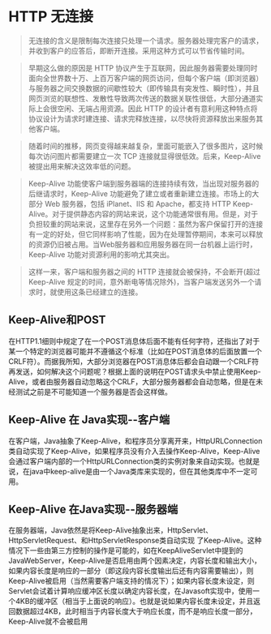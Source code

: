 # HTTP 无连接

> 无连接的含义是限制每次连接只处理一个请求。服务器处理完客户的请求，并收到客户的应答后，即断开连接。采用这种方式可以节省传输时间。

> 早期这么做的原因是 HTTP 协议产生于互联网，因此服务器需要处理同时面向全世界数十万、上百万客户端的网页访问，但每个客户端（即浏览器）与服务器之间交换数据的间歇性较大（即传输具有突发性、瞬时性），并且网页浏览的联想性、发散性导致两次传送的数据关联性很低，大部分通道实际上会很空闲、无端占用资源。因此 HTTP 的设计者有意利用这种特点将协议设计为请求时建连接、请求完释放连接，以尽快将资源释放出来服务其他客户端。

> 随着时间的推移，网页变得越来越复杂，里面可能嵌入了很多图片，这时候每次访问图片都需要建立一次 TCP 连接就显得很低效。后来，Keep-Alive 被提出用来解决这效率低的问题。

> Keep-Alive 功能使客户端到服务器端的连接持续有效，当出现对服务器的后继请求时，Keep-Alive 功能避免了建立或者重新建立连接。市场上的大部分 Web 服务器，包括 iPlanet、IIS 和 Apache，都支持 HTTP Keep-Alive。对于提供静态内容的网站来说，这个功能通常很有用。但是，对于负担较重的网站来说，这里存在另外一个问题：虽然为客户保留打开的连接有一定的好处，但它同样影响了性能，因为在处理暂停期间，本来可以释放的资源仍旧被占用。当Web服务器和应用服务器在同一台机器上运行时，Keep-Alive 功能对资源利用的影响尤其突出。

> 这样一来，客户端和服务器之间的 HTTP 连接就会被保持，不会断开(超过 Keep-Alive 规定的时间，意外断电等情况除外)，当客户端发送另外一个请求时，就使用这条已经建立的连接。


## Keep-Alive和POST

在HTTP1.1细则中规定了在一个POST消息体后面不能有任何字符，还指出了对于某一个特定的浏览器可能并不遵循这个标准（比如在POST消息体的后面放置一个CRLF符）。而据我所知，大部分浏览器在POST消息体后都会自动跟一个CRLF符再发送，如何解决这个问题呢？根据上面的说明在POST请求头中禁止使用Keep-Alive，或者由服务器自动忽略这个CRLF，大部分服务器都会自动忽略，但是在未经测试之前是不可能知道一个服务器是否会这样做。 

## Keep-Alive 在 Java实现--客户端

在客户端，Java抽象了Keep-Alive，和程序员分享离开来，HttpURLConnection类自动实现了Keep-Alive，如果程序员没有介入去操作Keep-Alive，Keep-Alive会通过客户端内部的一个HttpURLConnection类的实例对象来自动实现。也就是说，在java中keep-alive是由一个Java类库来实现的，但在其他类库中不一定可用。

## Keep-Alive 在Java实现--服务器端

在服务器端，Java依然是将Keep-Alive抽象出来，HttpServlet、HttpServletRequest、和HttpServletResponse类自动实现 了Keep-Alive。这种情况下一些由第三方控制的操作是可能的，如在KeepAliveServlet中提到的JavaWebServer，Keep-Alive是否启用由两个因素决定，内容长度和输出大小，如果内容长度是响应的一部分（即这段内容长度输出后还有内容需要输出），则Keep-Alive被启用（当然需要客户端支持的情况下）；如果内容长度未设定，则Servlet会试着计算响应缓冲区长度以确定内容长度，在Javasoft实现中，使用一个4KB的缓冲区（相当于上面说的响应）。也就是说如果内容长度未设定，并且返回数据超过4KB，此时相当于内容长度大于响应长度，而不是响应长度一部分，Keep-Alive就不会被启用